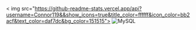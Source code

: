 < img src="https://github-readme-stats.vercel.app/api?username=Connor119&&show_icons=true&title_color=ffffff&icon_color=bb2acf&text_color=daf7dc&bg_color=151515">
![MySQL](https://img.shields.io/badge/mysql-%2300f.svg?style=for-the-badge&logo=mysql&logoColor=white)
